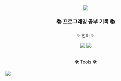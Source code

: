 <div align=center>
	<img src="https://capsule-render.vercel.app/api?type=wave&color=auto&height=300&section=header&text=HyeJI's%20GitHub&fontSize=90" />
</div>
<div align=center>
	<h3>📚 프로그래밍 공부 기록 📚</h3>
	<p>✨ 언어 ✨</p>
</div>
<div align="center">
	<img src="https://img.shields.io/badge/Java-007396?style=flat&logo=Conda-Forge&logoColor=white" />
 	<img src="https://img.shields.io/badge/Python-14354C?style=flat&logo=Conda-Forge&logoColor=white" />
	
</div>
<br>
<div align=center>
	<p>🛠 Tools 🛠</p>
</div>

<img src="https://github-readme-stats.vercel.app/api/top-langs/?username=hyejidaimma&layout=compact"><br><br>

